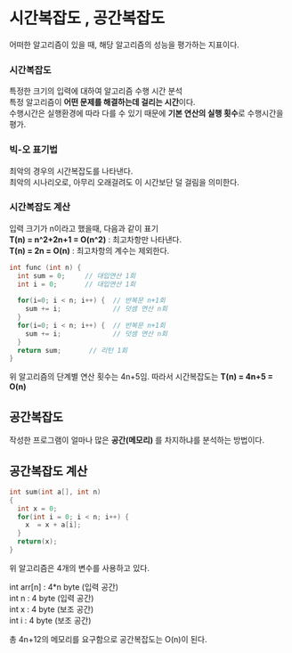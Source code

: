 # 시간복잡도 , 공간복잡도  
어떠한 알고리즘이 있을 때, 해당 알고리즘의 성능을 평가하는 지표이다.
### 시간복잡도  
특정한 크기의 입력에 대하여 알고리즘 수행 시간 분석  
특정 알고리즘이 **어떤 문제를 해결하는데 걸리는 시간**이다.  
수행시간은 실행환경에 따라 다를 수 있기 때문에 **기본 연산의 실행 횟수**로 수행시간을 평가.
### 빅-오 표기법
최악의 경우의 시간복잡도를 나타낸다.  
최악의 시나리오로, 아무리 오래걸려도 이 시간보단 덜 걸림을 의미한다.
### 시간복잡도 계산
입력 크기가 n이라고 했을때, 다음과 같이 표기  
**T(n) = n^2+2n+1 = O(n^2)** : 최고차항만 나타낸다.  
**T(n) = 2n = O(n)** : 최고차항의 계수는 제외한다.

~~~C
int func (int n) {
  int sum = 0;     // 대입연산 1회
  int i = 0;       // 대입연산 1회
   
  for(i=0; i < n; i++) {  // 반복문 n+1회
    sum += i;             // 덧셈 연산 n회
  }
  for(i=0; i < n; i++) {  // 반복문 n+1회
    sum += i;             // 덧셈 연산 n회   
  }
  return sum;       // 리턴 1회
}
~~~

위 알고리즘의 단계별 연산 횟수는 4n+5임.
따라서 시간복잡도는 
**T(n) = 4n+5 = O(n)**
  
## 공간복잡도
작성한 프로그램이 얼마나 많은 **공간(메모리)** 를 차지하냐를 분석하는 방법이다.

## 공간복잡도 계산
~~~c
int sum(int a[], int n)
{
  int x = 0;		
  for(int i = 0; i < n; i++) {
    x  = x + a[i];
  }
  return(x);
}
~~~
위 알고리즘은 4개의 변수를 사용하고 있다.  

int arr[n] : 4*n byte (입력 공간)  
int n : 4 byte (입력 공간)  
int x : 4 byte (보조 공간)  
int i : 4 byte (보조 공간)  

총 4n+12의 메모리를 요구함으로 공간복잡도는 O(n)이 된다.
